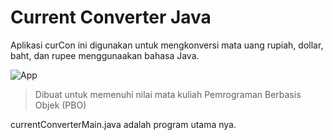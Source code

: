 # Current Converter Java
Aplikasi curCon ini digunakan untuk mengkonversi mata uang rupiah, dollar, baht, dan rupee menggunaakan bahasa Java.

![App](https://github.com/Abangale/current-converter-java/blob/main/assets/images/main.png)
>Dibuat untuk memenuhi nilai mata kuliah Pemrograman Berbasis Objek (PBO)

currentConverterMain.java adalah program utama nya.
